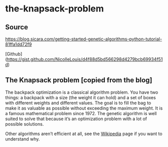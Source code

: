 # the-knapsack-problem

## Source
https://blog.sicara.com/getting-started-genetic-algorithms-python-tutorial-81ffa1dd72f9

[Github] (https://gist.github.com/NicolleLouis/d4f88d5bd566298d4279bcb69934f51d)

## The Knapsack problem [copied from the blog]
The backpack optimization is a classical algorithm problem. You have two things: a backpack with a size (the weight it can hold) and a set of boxes with different weights and different values. The goal is to fill the bag to make it as valuable as possible without exceeding the maximum weight. It is a famous mathematical problem since 1972. The genetic algorithm is well suited to solve that because it’s an optimization problem with a lot of possible solutions.

Other algorithms aren’t efficient at all, see the [Wikipedia](https://en.wikipedia.org/wiki/Karp%27s_21_NP-complete_problems) page if you want to understand why.
